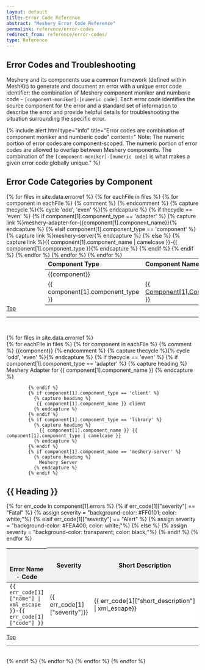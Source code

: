 ```yaml
---
layout: default
title: Error Code Reference
abstract: "Meshery Error Code Reference"
permalink: reference/error-codes
redirect_from: reference/error-codes/
type: Reference
---
```

<style>

.title {
  text-transform: capitalize;
}

.tbl-head-row{
  background-color:#F2F2F2;
}

.tbl-head-row .error-name-code{
  display:flex;
  justify-content:space-between;
  align-items:flex-end;
  height:5rem;
}

.tbl .tbl-body .tbl-body-row{
  background-color:#FFFFFF;
}

.tbl .tbl-body .tbl-body-row.hover-effect:hover{
  background-color:#ccfff9;
  cursor:pointer;
}

.tbl-body-row .error-name-code{
  display:flex;
  justify-content:flex-start;
}

.tbl .tbl-body .tbl-hidden-row{
  visibility:hidden;
  display:none;
  background-color:#FAFAFA;
  width:100%
}

</style>

<script type="text/javascript">
    function toggle_visibility(id) {
       var e = document.getElementById(id);
       if(e.style.visibility == 'visible') {
          e.style.display = 'none';
          e.style.visibility = 'hidden';
      }
       else {
          e.style.display = 'table-row';
          e.style.visibility = 'visible';
          }
    }
</script>

## Error Codes and Troubleshooting

Meshery and its components use a common framework (defined within MeshKit) to generate and document an error with a unique error code identifier: the combination of Meshery component moniker and numberic code - `[component-moniker]-[numeric code]`. Each error code identifies the source component for the error and a standard set of information to describe the error and provide helpful details for troubleshooting the situation surrounding the specific error.

{% include alert.html type="info" title="Error codes are combination of component moniker and numberic code" content="
Note: The numeric portion of error codes are component-scoped. The numeric portion of error codes are allowed to overlap between Meshery components. The combination of the `[component-moniker]-[numeric code]` is what makes a given error code globally unique." %}

## Error Code Categories by Component

<table style="margin:auto;padding-right:25%; padding-left:20%;">
<thead>
  <tr>
    <th style="text-align:left">Component Type</th>
    <th style="text-align:left">Component Name</th>
  </tr>
</thead>
<tbody>
  {% for files in site.data.errorref %}
    {% for eachFile in files %}
      {% for component in eachFile  %}
          {% comment %} <tr><td colspan="2">{{component}}</td></tr> {% endcomment %}
           {% capture thecycle %}{% cycle 'odd', 'even' %}{% endcapture %}
            {% if thecycle == 'even' %} 
            {% if component[1].component_type == 'adapter' %}
              {% capture link %}meshery-adapter-for-{{component[1].component_name}}{% endcapture %}
            {% elsif component[1].component_type == 'component' %}
               {% capture link %}meshery-server{% endcapture %}
            {% else %}
              {% capture link %}{{ component[1].component_name  | camelcase }}-{{ component[1].component_type }}{% endcapture %}      
            {% endif %}
            <tr>
              <td style="text-align:left">{{ component[1].component_type }}</td>
              <td class="title"><a href="#{{ link}}">{{ component[1].component_name }}</a></td>
            </tr>
        {% endif %}
      {% endfor %}
    {% endfor %}
  {% endfor %}
</tbody>
</table>
 <a href="#error-code-reference">Top</a>
  <hr>
  <br>

  {% for files in site.data.errorref %}    
    {% for eachFile in files %}
      {% for component in eachFile  %}
          {% comment %} <tr><td colspan="2">{{component}}</td></tr> {% endcomment %}
           {% capture thecycle %}{% cycle 'odd', 'even' %}{% endcapture %}
            {% if thecycle == 'even' %}
            {% if component[1].component_type == 'adapter' %}
              {% capture heading %}
               Meshery Adapter for {{ component[1].component_name }}
              {% endcapture %}
              
            {% endif %}
            {% if component[1].component_type == 'client' %}
              {% capture heading %}
               {{ component[1].component_name }} client
              {% endcapture %}
            {% endif %}
            {% if component[1].component_type == 'library' %}
              {% capture heading %}
                {{ component[1].component_name }} {{ component[1].component_type | camelcase }}
              {% endcapture %}
            {% endif %}
            {% if component[1].component_name == 'meshery-server' %}
              {% capture heading %}
                Meshery Server
              {% endcapture %}
            {% endif %}

<h2 class = "title"> {{ heading }} </h2>
  <table class="tbl">
  <thead>
    <tr class="tbl-head-row">
      <th class="error-name-code"><span>Error Name - Code</span></th>
      <th style="width:15%">Severity</th>
      <th style="width:85%">Short Description</th>
    </tr>
  </thead>
  <tbody class="tbl-body">
    {% for err_code in component[1].errors %}
        {% if err_code[1]["severity"] == "Fatal" %}
          {% assign severity = "background-color: #FF0101; color: white;"%} 
        {% elsif err_code[1]["severity"] == "Alert" %}
          {% assign severity = "background-color: #FEA400; color: white;"%}
        {% else %}
          {% assign severity = "background-color: transparent; color: black;"%}
        {% endif %}   
        <tr class="tbl-body-row hover-effect" onclick="toggle_visibility('{{component[1].component_name}}-{{err_code[1]["name"]}}-more-info');">
          <td class="error-name-code">
            <code>{{ err_code[1]["name"] | xml_escape }}-{{ err_code[1]["code"] }}</code>
          </td>
          <td style="{{severity}}">{{ err_code[1]["severity"]}}</td>
          <td>{{ err_code[1]["short_description"] | xml_escape}}</td>
        </tr>
        <tr id="{{component[1].component_name}}-{{err_code[1]["name"]}}-more-info" class="tbl-hidden-row">
          <td style="word-break:break-all;">
              <div><i><b>Probable Cause:</b></i></div>{{ err_code[1]["probable_cause"] | xml_escape }}
          </td>
          <td>
            <div><i><b>Suggested Remediation:</b></i></div>{{ err_code[1]["suggested_remediation"] }}
          </td>
          <td>
          <div><i><b>Long Description:</b></i></div>
          {{ err_code[1]["long_description"] | xml_escape }}</td>
        </tr>
    {% endfor %}
  </tbody>
  </table>
  <a href="#error-code-reference">Top</a>
  <hr>
  <br>
{% endif %}
{% endfor %}
{% endfor %}
{% endfor %}

    
